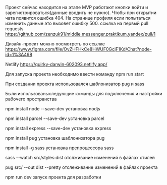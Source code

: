 Проект сейчас находится на этапе MVP работают кнопки войти и зарегистрироваться(данные вводить не нужно). Чтобы при открытии чата появится ошибка 404. На странице профиля если попытаться изменить данные это вызовет ошибку 500.
 ссылка на первый pull requests https://github.com/zenzuk91/middle.messenger.praktikum.yandex/pull/1


Дизайн-проект можно посмотреть по ссылке https://www.figma.com/file/OvZHFHkCe8HWUF0GcjF1Kd/Chat?node-id=1%3A498

Netlify https://quirky-darwin-602093.netlify.app/

Для запуска проекта необходимо ввести команду npm run start

При создании проекта использовался шаблонизатор pug и sass

Были использованыследующие команды для подключения и настройки рабочего пространства 

npm install node --save-dev установка nodjs

npm install parcel --save-dev установка parcel

npm install express --save-dev установка express

npm install pug установка шаблонизатора pug

npm install -g sass установка препроцессора sass

sass --watch src/styles:dist отслживание изменений в файлах стилей

pug src/ --out dist --pretty отслеживание изменений в файлах проекта

npm run dev запуск проекта для разработки